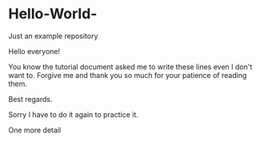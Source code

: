 # Hello-World-
Just an example repository

Hello everyone!

You know the tutorial document asked me to write these lines even I don't want to. Forgive me and thank you so much for your patience of reading them.

Best regards.

Sorry I have to do it again to practice it.

One more detail
